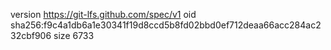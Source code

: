 version https://git-lfs.github.com/spec/v1
oid sha256:f9c4a1db6a1e30341f19d8ccd5b8fd02bbd0ef712deaa66acc284ac232cbf906
size 6733
